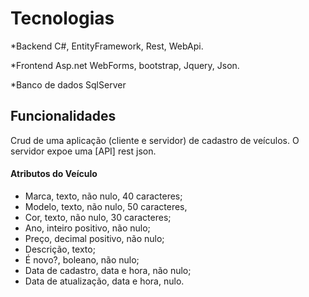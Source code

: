 
# Tecnologias

*Backend
C#, EntityFramework, Rest, WebApi.

*Frontend
Asp.net WebForms, bootstrap, Jquery, Json.

*Banco de dados
SqlServer

## Funcionalidades

Crud de uma aplicação (cliente e servidor) de cadastro de veículos. O servidor expoe uma [API] rest json.

#### Atributos do Veículo

* Marca, texto, não nulo, 40 caracteres;
* Modelo, texto, não nulo, 50 caracteres, 
* Cor, texto, não nulo, 30 caracteres;
* Ano, inteiro positivo, não nulo;
* Preço, decimal positivo, não nulo;
* Descrição, texto;
* É novo?, boleano, não nulo;
* Data de cadastro, data e hora, não nulo;
* Data de atualização, data e hora, nulo.

